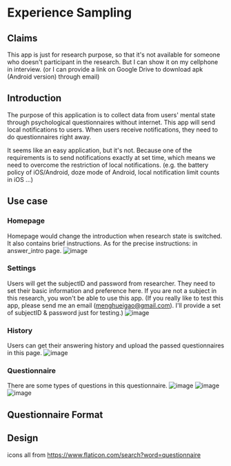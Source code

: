 # Experience Sampling
## Claims
This app is just for research purpose, so that it's not available for someone who doesn't participant in the research.
But I can show it on my cellphone in interview. 
(or I can provide a link on Google Drive to download apk (Android version) through email)

## Introduction
The purpose of this application is to collect data from users' mental state through psychological questionnaires without internet.
This app will send local notifications to users.
When users receive notifications, they need to do questionnaires right away.

It seems like an easy application, but it's not.
Because one of the requirements is to send notifications exactly at set time, which means we need to overcome the restriction of local notifications.
(e.g. the battery policy of iOS/Android, doze mode of Android, local notification limit counts in iOS ...)

## Use case
### Homepage
Homepage would change the introduction when research state is switched.
It also contains brief instructions. 
As for the precise instructions: in answer_intro page.
![image](https://github.com/Risetto-Kao/experience_sampling/blob/main/present/homepage.jpg)

### Settings
Users will get the subjectID and password from researcher.
They need to set their basic information and preference here.
If you are not a subject in this research, you won't be able to use this app.
(If you really like to test this app, please send me an email (menghueigao@gmail.com). I'll provide a set of subjectID & password just for testing.)
![image](https://github.com/Risetto-Kao/experience_sampling/blob/main/present/setting.jpg)

### History
Users can get their answering history and upload the passed questionnaires in this page. 
![image](https://github.com/Risetto-Kao/experience_sampling/blob/main/present/history.jpg)

### Questionnaire
There are some types of questions in this questionnaire.
![image](https://github.com/Risetto-Kao/experience_sampling/blob/main/present/question_type1.png)
![image](https://github.com/Risetto-Kao/experience_sampling/blob/main/present/question_type2.png)
![image](https://github.com/Risetto-Kao/experience_sampling/blob/main/present/question_type3.png)


## Questionnaire Format

## Design
icons all from https://www.flaticon.com/search?word=questionnaire
